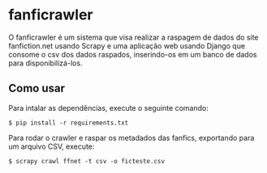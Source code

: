 # fanficrawler

O fanficrawler é um sistema que visa realizar a raspagem de dados do site fanfiction.net usando Scrapy e uma aplicação web usando Django que consome o csv dos dados raspados, inserindo-os em um banco de dados para disponibilizá-los.

## Como usar

Para intalar as dependências, execute o seguinte comando:
```
$ pip install -r requirements.txt
```

Para rodar o crawler e raspar os metadados das fanfics, exportando para um arquivo CSV, execute:
```
$ scrapy crawl ffnet -t csv -o ficteste.csv
```


